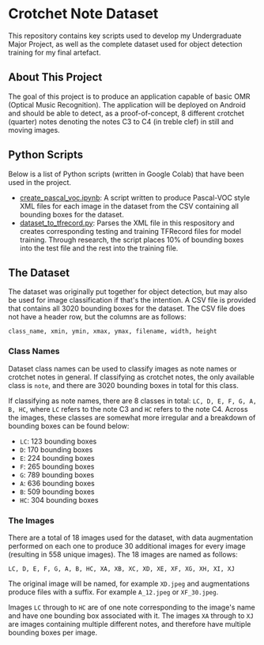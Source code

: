 # Crotchet Note Dataset
This repository contains key scripts used to develop my Undergraduate Major Project, as well as the complete dataset used for object detection training for my final artefact.

## About This Project
The goal of this project is to produce an application capable of basic OMR (Optical Music Recognition). The application will be deployed on Android and should be able to detect, as a proof-of-concept, 8 different crotchet (quarter) notes denoting the notes C3 to C4 (in treble clef) in still and moving images.

## Python Scripts
Below is a list of Python scripts (written in Google Colab) that have been used in the project.

- [create_pascal_voc.ipynb](create_pascal_voc.ipynb): A script written to produce Pascal-VOC style XML files for each image in the dataset from the CSV containing all bounding boxes for the dataset.
- [dataset_to_tfrecord.py](dataset_to_tfrecord.py): Parses the XML file in this respository and creates corresponding testing and training TFRecord files for model training. Through research, the script places 10% of bounding boxes into the test file and the rest into the training file.

## The Dataset
The dataset was originally put together for object detection, but may also be used for image classification if that's the intention. A CSV file is provided that contains all 3020 bounding boxes for the dataset. The CSV file does not have a header row, but the columns are as follows:

``` class_name, xmin, ymin, xmax, ymax, filename, width, height ```

### Class Names
Dataset class names can be used to classify images as note names or crotchet notes in general. If classifying as crotchet notes, the only available class is ```note```, and there are 3020 bounding boxes in total for this class.

If classifying as note names, there are 8 classes in total: ```LC, D, E, F, G, A, B, HC```, where ```LC``` refers to the note C3 and ```HC``` refers to the note C4. Across the images, these classes are somewhat more irregular and a breakdown of bounding boxes can be found below:
- ```LC```: 123 bounding boxes
- ```D```: 170 bounding boxes
- ```E```: 224 bounding boxes
- ```F```: 265 bounding boxes
- ```G```: 789 bounding boxes
- ```A```: 636 bounding boxes
- ```B```: 509 bounding boxes
- ```HC```: 304 bounding boxes

### The Images
There are a total of 18 images used for the dataset, with data augmentation performed on each one to produce 30 additional images for every image (resulting in 558 unique images). The 18 images are named as follows:

```LC, D, E, F, G, A, B, HC, XA, XB, XC, XD, XE, XF, XG, XH, XI, XJ```

The original image will be named, for example ```XD.jpeg``` and augmentations produce files with a suffix. For example ```A_12.jpeg``` or ```XF_30.jpeg```.

Images ```LC``` through to ```HC``` are of one note corresponding to the image's name and have one bounding box associated with it. The images ```XA``` through to ```XJ``` are images containing multiple different notes, and therefore have multiple bounding boxes per image.
